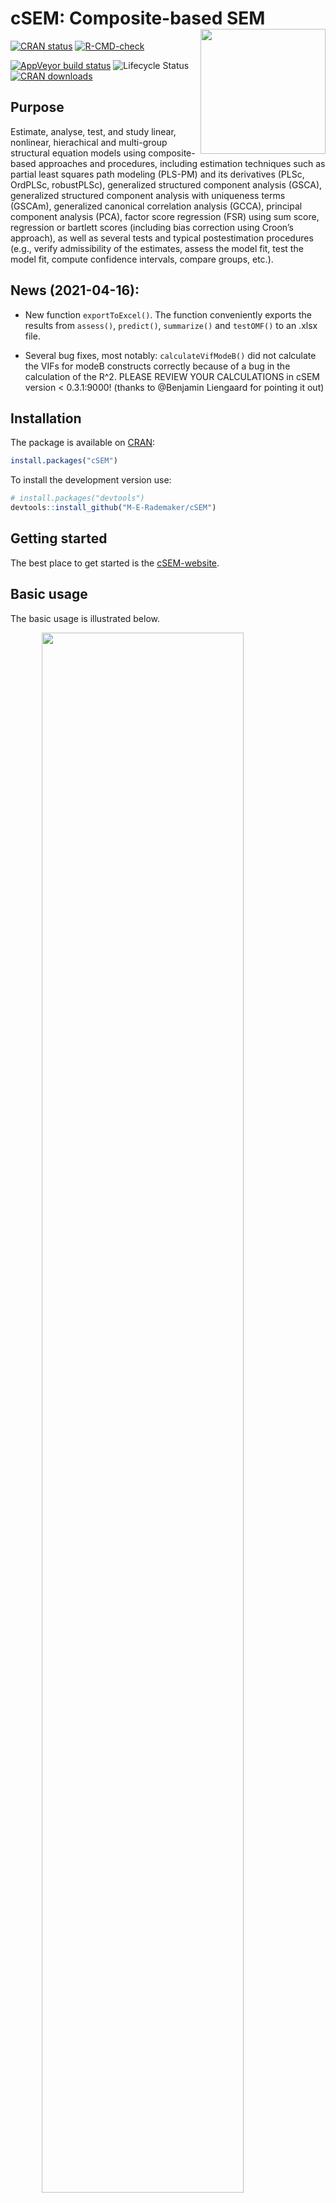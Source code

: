 
<!-- README.md is generated from README.Rmd. Please edit that file -->

# cSEM: Composite-based SEM <img src='man/figures/cSEMsticker.svg' align="right" height="200" /></a>

[![CRAN
status](https://www.r-pkg.org/badges/version/cSEM)](https://cran.r-project.org/package=cSEM)
[![R-CMD-check](https://github.com/M-E-Rademaker/cSEM/workflows/R-CMD-check/badge.svg)](https://github.com/M-E-Rademaker/cSEM/actions)
<!-- [![Build Status](https://travis-ci.com/M-E-Rademaker/cSEM.svg?branch=master)](https://travis-ci.com/M-E-Rademaker/cSEM) -->
[![AppVeyor build
status](https://ci.appveyor.com/api/projects/status/github/M-E-Rademaker/cSEM?branch=master&svg=true)](https://ci.appveyor.com/project/M-E-Rademaker/csem)
![Lifecycle
Status](https://img.shields.io/badge/lifecycle-maturing-blue.svg)
[![CRAN
downloads](https://cranlogs.r-pkg.org/badges/cSEM)](https://cran.r-project.org/package=cSEM)
<!-- WARNING: THIS IS WORK IN PROGRESS. BREAKING CHANGES TO THE API ARE VERY LIKELY.  -->
<!--          Use the package with caution and please report bugs to [the package developers](mailto:manuel.rademaker@uni-wuerzburg.de;f.schuberth@utwente.nl).  -->
<!--          The first stable relase will be version 0.0.1, most likely towards the end -->
<!--          of 2019. -->

## Purpose

Estimate, analyse, test, and study linear, nonlinear, hierachical and
multi-group structural equation models using composite-based approaches
and procedures, including estimation techniques such as partial least
squares path modeling (PLS-PM) and its derivatives (PLSc, OrdPLSc,
robustPLSc), generalized structured component analysis (GSCA),
generalized structured component analysis with uniqueness terms (GSCAm),
generalized canonical correlation analysis (GCCA), principal component
analysis (PCA), factor score regression (FSR) using sum score,
regression or bartlett scores (including bias correction using Croon’s
approach), as well as several tests and typical postestimation
procedures (e.g., verify admissibility of the estimates, assess the
model fit, test the model fit, compute confidence intervals, compare
groups, etc.).

## News (2021-04-16):

-   New function `exportToExcel()`. The function conveniently exports
    the results from `assess()`, `predict()`, `summarize()` and
    `testOMF()` to an .xlsx file.

-   Several bug fixes, most notably: `calculateVifModeB()` did not
    calculate the VIFs for modeB constructs correctly because of a bug
    in the calculation of the R^2. PLEASE REVIEW YOUR CALCULATIONS in
    cSEM version &lt; 0.3.1:9000! (thanks to @Benjamin Liengaard for
    pointing it out)

## Installation

The package is available on [CRAN](https://cran.r-project.org/):

``` r
install.packages("cSEM")
```

To install the development version use:

``` r
# install.packages("devtools")
devtools::install_github("M-E-Rademaker/cSEM")
```

## Getting started

The best place to get started is the
[cSEM-website](https://m-e-rademaker.github.io/cSEM/).

## Basic usage

The basic usage is illustrated below.

<img src="man/figures/api.png" width="80%" style="display: block; margin: auto;" />

Usully, using `cSEM` is the same 3 step procedure:

> 1.  Pick a dataset and specify a model using [lavaan
>     syntax](https://lavaan.ugent.be/tutorial/syntax1.html)
> 2.  Use `csem()`
> 3.  Apply one of the postestimation functions listed below on the
>     resulting object.

## Postestimation functions

There are five major postestimation verbs, three test family functions
and three do-family of function:

-   `assess()` : assess the model using common quality criteria
-   `infer()` : calculate common inferencial quantities (e.g., standard
    errors, confidence intervals)
-   `predict()` : predict endogenous indicator values
-   `summarize()` : summarize the results
-   `verify()` : verify admissibility of the estimates

Tests are performed by using the test family of functions. Currently,
the following tests are implemented:

-   `testOMF()` : performs a test for overall model fit
-   `testMICOM()` : performs a test for composite measurement invariance
-   `testMGD()` : performs several tests to assess multi-group
    differences
-   `testHausman()` : performs the regression-based Hausman test to test
    for endogeneity

Other miscellaneous postestimation functions belong do the do-family of
functions. Currently, three do functions are implemented:

-   `doIPMA()`: performs an importance-performance matrix analysis
-   `doNonlinearEffectsAnalysis()`: performs a nonlinear effects
    analysis such as floodlight and surface analysis
-   `doRedundancyAnalysis()`: performs a redundancy analysis

All functions require a `cSEMResults` object.

## Example

Models are defined using [lavaan
syntax](https://lavaan.ugent.be/tutorial/syntax1.html) with some slight
modifications (see the [Specifying a
model](https://m-e-rademaker.github.io/cSEM/articles/cSEM.html#using-csem)
section on the [cSEM-website](https://m-e-rademaker.github.io/cSEM/)).
For illustration we use the build-in and well-known `satisfaction`
dataset.

``` r
require(cSEM)
    
## Note: The operator "<~" tells cSEM that the construct to its left is modelled
##       as a composite.
##       The operator "=~" tells cSEM that the construct to its left is modelled
##       as a common factor.
##       The operator "~" tells cSEM which are the dependent (left-hand side) and
##       independent variables (right-hand side).
    
model <- "
# Structural model
EXPE ~ IMAG
QUAL ~ EXPE
VAL  ~ EXPE + QUAL
SAT  ~ IMAG + EXPE + QUAL + VAL 
LOY  ~ IMAG + SAT

# Composite model
IMAG <~ imag1 + imag2 + imag3
EXPE <~ expe1 + expe2 + expe3 
QUAL <~ qual1 + qual2 + qual3 + qual4 + qual5
VAL  <~ val1  + val2  + val3

# Reflective measurement model
SAT  =~ sat1  + sat2  + sat3  + sat4
LOY  =~ loy1  + loy2  + loy3  + loy4
"
```

The estimation is conducted using the `csem()` function.

``` r
# Estimate using defaults
res <- csem(.data = satisfaction, .model = model)
res
```

    ## ________________________________________________________________________________
    ## ----------------------------------- Overview -----------------------------------
    ## 
    ## Estimation was successful.
    ## 
    ## The result is a list of class cSEMResults with list elements:
    ## 
    ##  - Estimates
    ##  - Information
    ## 
    ## To get an overview or help type:
    ## 
    ##  - ?cSEMResults
    ##  - str(<object-name>)
    ##  - listviewer::jsondedit(<object-name>, mode = 'view')
    ## 
    ## If you wish to access the list elements directly type e.g. 
    ## 
    ##  - <object-name>$Estimates
    ## 
    ## Available postestimation commands:
    ## 
    ##  - assess(<object-name>)
    ##  - infer(<object-name)
    ##  - predict(<object-name>)
    ##  - summarize(<object-name>)
    ##  - verify(<object-name>)
    ## ________________________________________________________________________________

This is equal to:

``` r
csem(
   .data                        = satisfaction,
   .model                       = model,
   .approach_cor_robust         = "none",
   .approach_nl                 = "sequential",
   .approach_paths              = "OLS",
   .approach_weights            = "PLS-PM",
   .conv_criterion              = "diff_absolute",
   .disattenuate                = TRUE,
   .dominant_indicators         = NULL,
   .estimate_structural         = TRUE,
   .id                          = NULL,
   .iter_max                    = 100,
   .normality                   = FALSE,
   .PLS_approach_cf             = "dist_squared_euclid",
   .PLS_ignore_structural_model = FALSE,
   .PLS_modes                   = NULL,
   .PLS_weight_scheme_inner     = "path",
   .reliabilities               = NULL,
   .starting_values             = NULL,
   .tolerance                   = 1e-05,
   .resample_method             = "none", 
   .resample_method2            = "none",
   .R                           = 499,
   .R2                          = 199,
   .handle_inadmissibles        = "drop",
   .user_funs                   = NULL,
   .eval_plan                   = "sequential",
   .seed                        = NULL,
   .sign_change_option          = "none"
    )
```

The result is always a named list of class `cSEMResults`.

To access list elements use `$`:

``` r
res$Estimates$Loading_estimates 
res$Information$Model
```

A useful tool to examine a list is the [listviewer
package](https://github.com/timelyportfolio/listviewer). If you are new
to `cSEM` this might be a good way to familiarize yourself with the
structure of a `cSEMResults` object.

``` r
listviewer::jsonedit(res, mode = "view") # requires the listviewer package.
```

Apply postestimation functions:

``` r
## Get a summary
summarize(res) 
```

    ## ________________________________________________________________________________
    ## ----------------------------------- Overview -----------------------------------
    ## 
    ##  General information:
    ##  ------------------------
    ##  Estimation status                = Ok
    ##  Number of observations           = 250
    ##  Weight estimator                 = PLS-PM
    ##  Inner weighting scheme           = "path"
    ##  Type of indicator correlation    = Pearson
    ##  Path model estimator             = OLS
    ##  Second-order approach            = NA
    ##  Type of path model               = Linear
    ##  Disattenuated                    = Yes (PLSc)
    ## 
    ##  Construct details:
    ##  ------------------
    ##  Name  Modeled as     Order         Mode      
    ## 
    ##  IMAG  Composite      First order   "modeB"   
    ##  EXPE  Composite      First order   "modeB"   
    ##  QUAL  Composite      First order   "modeB"   
    ##  VAL   Composite      First order   "modeB"   
    ##  SAT   Common factor  First order   "modeA"   
    ##  LOY   Common factor  First order   "modeA"   
    ## 
    ## ----------------------------------- Estimates ----------------------------------
    ## 
    ## Estimated path coefficients:
    ## ============================
    ##   Path           Estimate  Std. error   t-stat.   p-value
    ##   EXPE ~ IMAG      0.4714          NA        NA        NA
    ##   QUAL ~ EXPE      0.8344          NA        NA        NA
    ##   VAL ~ EXPE       0.0457          NA        NA        NA
    ##   VAL ~ QUAL       0.7013          NA        NA        NA
    ##   SAT ~ IMAG       0.2450          NA        NA        NA
    ##   SAT ~ EXPE      -0.0172          NA        NA        NA
    ##   SAT ~ QUAL       0.2215          NA        NA        NA
    ##   SAT ~ VAL        0.5270          NA        NA        NA
    ##   LOY ~ IMAG       0.1819          NA        NA        NA
    ##   LOY ~ SAT        0.6283          NA        NA        NA
    ## 
    ## Estimated loadings:
    ## ===================
    ##   Loading          Estimate  Std. error   t-stat.   p-value
    ##   IMAG =~ imag1      0.6306          NA        NA        NA
    ##   IMAG =~ imag2      0.9246          NA        NA        NA
    ##   IMAG =~ imag3      0.9577          NA        NA        NA
    ##   EXPE =~ expe1      0.7525          NA        NA        NA
    ##   EXPE =~ expe2      0.9348          NA        NA        NA
    ##   EXPE =~ expe3      0.7295          NA        NA        NA
    ##   QUAL =~ qual1      0.7861          NA        NA        NA
    ##   QUAL =~ qual2      0.9244          NA        NA        NA
    ##   QUAL =~ qual3      0.7560          NA        NA        NA
    ##   QUAL =~ qual4      0.7632          NA        NA        NA
    ##   QUAL =~ qual5      0.7834          NA        NA        NA
    ##   VAL =~ val1        0.9518          NA        NA        NA
    ##   VAL =~ val2        0.8056          NA        NA        NA
    ##   VAL =~ val3        0.6763          NA        NA        NA
    ##   SAT =~ sat1        0.9243          NA        NA        NA
    ##   SAT =~ sat2        0.8813          NA        NA        NA
    ##   SAT =~ sat3        0.7127          NA        NA        NA
    ##   SAT =~ sat4        0.7756          NA        NA        NA
    ##   LOY =~ loy1        0.9097          NA        NA        NA
    ##   LOY =~ loy2        0.5775          NA        NA        NA
    ##   LOY =~ loy3        0.9043          NA        NA        NA
    ##   LOY =~ loy4        0.4917          NA        NA        NA
    ## 
    ## Estimated weights:
    ## ==================
    ##   Weight           Estimate  Std. error   t-stat.   p-value
    ##   IMAG <~ imag1      0.0156          NA        NA        NA
    ##   IMAG <~ imag2      0.4473          NA        NA        NA
    ##   IMAG <~ imag3      0.6020          NA        NA        NA
    ##   EXPE <~ expe1      0.2946          NA        NA        NA
    ##   EXPE <~ expe2      0.6473          NA        NA        NA
    ##   EXPE <~ expe3      0.2374          NA        NA        NA
    ##   QUAL <~ qual1      0.2370          NA        NA        NA
    ##   QUAL <~ qual2      0.4712          NA        NA        NA
    ##   QUAL <~ qual3      0.1831          NA        NA        NA
    ##   QUAL <~ qual4      0.1037          NA        NA        NA
    ##   QUAL <~ qual5      0.2049          NA        NA        NA
    ##   VAL <~ val1        0.7163          NA        NA        NA
    ##   VAL <~ val2        0.2202          NA        NA        NA
    ##   VAL <~ val3        0.2082          NA        NA        NA
    ##   SAT <~ sat1        0.3209          NA        NA        NA
    ##   SAT <~ sat2        0.3059          NA        NA        NA
    ##   SAT <~ sat3        0.2474          NA        NA        NA
    ##   SAT <~ sat4        0.2692          NA        NA        NA
    ##   LOY <~ loy1        0.3834          NA        NA        NA
    ##   LOY <~ loy2        0.2434          NA        NA        NA
    ##   LOY <~ loy3        0.3812          NA        NA        NA
    ##   LOY <~ loy4        0.2073          NA        NA        NA
    ## 
    ## Estimated indicator correlations:
    ## =================================
    ##   Correlation       Estimate  Std. error   t-stat.   p-value
    ##   imag1 ~~ imag2      0.6437          NA        NA        NA
    ##   imag1 ~~ imag3      0.5433          NA        NA        NA
    ##   imag2 ~~ imag3      0.7761          NA        NA        NA
    ##   expe1 ~~ expe2      0.5353          NA        NA        NA
    ##   expe1 ~~ expe3      0.4694          NA        NA        NA
    ##   expe2 ~~ expe3      0.5467          NA        NA        NA
    ##   qual1 ~~ qual2      0.6053          NA        NA        NA
    ##   qual1 ~~ qual3      0.5406          NA        NA        NA
    ##   qual1 ~~ qual4      0.5662          NA        NA        NA
    ##   qual1 ~~ qual5      0.5180          NA        NA        NA
    ##   qual2 ~~ qual3      0.6187          NA        NA        NA
    ##   qual2 ~~ qual4      0.6517          NA        NA        NA
    ##   qual2 ~~ qual5      0.6291          NA        NA        NA
    ##   qual3 ~~ qual4      0.4752          NA        NA        NA
    ##   qual3 ~~ qual5      0.5074          NA        NA        NA
    ##   qual4 ~~ qual5      0.6402          NA        NA        NA
    ##   val1 ~~ val2        0.6344          NA        NA        NA
    ##   val1 ~~ val3        0.4602          NA        NA        NA
    ##   val2 ~~ val3        0.6288          NA        NA        NA
    ## 
    ## ------------------------------------ Effects -----------------------------------
    ## 
    ## Estimated total effects:
    ## ========================
    ##   Total effect    Estimate  Std. error   t-stat.   p-value
    ##   EXPE ~ IMAG       0.4714          NA        NA        NA
    ##   QUAL ~ IMAG       0.3933          NA        NA        NA
    ##   QUAL ~ EXPE       0.8344          NA        NA        NA
    ##   VAL ~ IMAG        0.2974          NA        NA        NA
    ##   VAL ~ EXPE        0.6309          NA        NA        NA
    ##   VAL ~ QUAL        0.7013          NA        NA        NA
    ##   SAT ~ IMAG        0.4807          NA        NA        NA
    ##   SAT ~ EXPE        0.5001          NA        NA        NA
    ##   SAT ~ QUAL        0.5911          NA        NA        NA
    ##   SAT ~ VAL         0.5270          NA        NA        NA
    ##   LOY ~ IMAG        0.4840          NA        NA        NA
    ##   LOY ~ EXPE        0.3142          NA        NA        NA
    ##   LOY ~ QUAL        0.3714          NA        NA        NA
    ##   LOY ~ VAL         0.3311          NA        NA        NA
    ##   LOY ~ SAT         0.6283          NA        NA        NA
    ## 
    ## Estimated indirect effects:
    ## ===========================
    ##   Indirect effect    Estimate  Std. error   t-stat.   p-value
    ##   QUAL ~ IMAG          0.3933          NA        NA        NA
    ##   VAL ~ IMAG           0.2974          NA        NA        NA
    ##   VAL ~ EXPE           0.5852          NA        NA        NA
    ##   SAT ~ IMAG           0.2357          NA        NA        NA
    ##   SAT ~ EXPE           0.5173          NA        NA        NA
    ##   SAT ~ QUAL           0.3696          NA        NA        NA
    ##   LOY ~ IMAG           0.3020          NA        NA        NA
    ##   LOY ~ EXPE           0.3142          NA        NA        NA
    ##   LOY ~ QUAL           0.3714          NA        NA        NA
    ##   LOY ~ VAL            0.3311          NA        NA        NA
    ## ________________________________________________________________________________

``` r
## Verify admissibility of the results
verify(res) 
```

    ## ________________________________________________________________________________
    ## 
    ## Verify admissibility:
    ## 
    ##   admissible
    ## 
    ## Details:
    ## 
    ##   Code   Status    Description
    ##   1      ok        Convergence achieved                                   
    ##   2      ok        All absolute standardized loading estimates <= 1       
    ##   3      ok        Construct VCV is positive semi-definite                
    ##   4      ok        All reliability estimates <= 1                         
    ##   5      ok        Model-implied indicator VCV is positive semi-definite  
    ## ________________________________________________________________________________

``` r
## Test overall model fit
testOMF(res)
```

    ## ________________________________________________________________________________
    ## --------- Test for overall model fit based on Beran & Srivastava (1985) --------
    ## 
    ## Null hypothesis:
    ## 
    ##        +------------------------------------------------------------------+
    ##        |                                                                  |
    ##        |   H0: The model-implied indicator covariance matrix equals the   |
    ##        |   population indicator covariance matrix.                        |
    ##        |                                                                  |
    ##        +------------------------------------------------------------------+
    ## 
    ## Test statistic and critical value: 
    ## 
    ##                                      Critical value
    ##  Distance measure    Test statistic    95%   
    ##  dG                      0.6493      0.3250  
    ##  SRMR                    0.0940      0.0520  
    ##  dL                      2.2340      0.6852  
    ##  dML                     2.9219      1.6110  
    ##  
    ## 
    ## Decision: 
    ## 
    ##                          Significance level
    ##  Distance measure          95%   
    ##  dG                      reject  
    ##  SRMR                    reject  
    ##  dL                      reject  
    ##  dML                     reject  
    ##  
    ## Additional information:
    ## 
    ##  Out of 499 bootstrap replications 476 are admissible.
    ##  See ?verify() for what constitutes an inadmissible result.
    ## 
    ##  The seed used was: -1196039766
    ## ________________________________________________________________________________

``` r
## Assess the model
assess(res)
```

    ## ________________________________________________________________________________
    ## 
    ##  Construct        AVE           R2          R2_adj    
    ##  SAT            0.6851        0.7624        0.7585    
    ##  LOY            0.5552        0.5868        0.5834    
    ##  EXPE             NA          0.2222        0.2190    
    ##  QUAL             NA          0.6963        0.6951    
    ##  VAL              NA          0.5474        0.5438    
    ## 
    ## -------------- Common (internal consistency) reliability estimates -------------
    ## 
    ##  Construct Cronbachs_alpha   Joereskogs_rho   Dijkstra-Henselers_rho_A 
    ##  SAT        0.8940           0.8960                0.9051          
    ##  LOY        0.8194           0.8237                0.8761          
    ## 
    ## ----------- Alternative (internal consistency) reliability estimates -----------
    ## 
    ##  Construct       RhoC         RhoC_mm    RhoC_weighted
    ##  SAT            0.8960        0.8938        0.9051    
    ##  LOY            0.8237        0.8011        0.8761    
    ## 
    ##  Construct  RhoC_weighted_mm     RhoT      RhoT_weighted
    ##  SAT            0.9051        0.8940        0.8869    
    ##  LOY            0.8761        0.8194        0.7850    
    ## 
    ## --------------------------- Distance and fit measures --------------------------
    ## 
    ##  Geodesic distance           = 0.6493432
    ##  Squared Euclidian distance  = 2.23402
    ##  ML distance                 = 2.921932
    ## 
    ##  Chi_square     = 727.5611
    ##  Chi_square_df  = 3.954137
    ##  CFI            = 0.8598825
    ##  CN             = 75.14588
    ##  GFI            = 0.7280612
    ##  IFI            = 0.8615598
    ##  NFI            = 0.8229918
    ##  NNFI           = 0.8240917
    ##  RMSEA          = 0.108922
    ##  RMS_theta      = 0.05069299
    ##  SRMR           = 0.09396871
    ## 
    ##  Degrees of freedom    = 184
    ## 
    ## --------------------------- Model selection criteria ---------------------------
    ## 
    ##  Construct        AIC          AICc          AICu     
    ##  EXPE          -59.8152      192.2824      -57.8072   
    ##  QUAL          -294.9343     -42.8367      -292.9263  
    ##  VAL           -193.2127      58.9506      -190.1945  
    ##  SAT           -350.2874     -97.9418      -345.2368  
    ##  LOY           -215.9322      36.2311      -212.9141  
    ## 
    ##  Construct        BIC           FPE           GM      
    ##  EXPE          -52.7723       0.7872       259.8087   
    ##  QUAL          -287.8914      0.3074       271.8568   
    ##  VAL           -182.6483      0.4617       312.7010   
    ##  SAT           -332.6801      0.2463       278.2973   
    ##  LOY           -205.3678      0.4216       291.0665   
    ## 
    ##  Construct        HQ            HQc       Mallows_Cp  
    ##  EXPE          -56.9806      -56.8695       2.7658    
    ##  QUAL          -292.0997     -291.9886      14.8139   
    ##  VAL           -188.9608     -188.7516      52.1366   
    ##  SAT           -343.2010     -342.7088      10.6900   
    ##  LOY           -211.6804     -211.4711      30.5022   
    ## 
    ## ----------------------- Variance inflation factors (VIFs) ----------------------
    ## 
    ##   Dependent construct: 'VAL'
    ## 
    ##  Independent construct    VIF value 
    ##  EXPE                      3.2928   
    ##  QUAL                      3.2928   
    ## 
    ##   Dependent construct: 'SAT'
    ## 
    ##  Independent construct    VIF value 
    ##  EXPE                      3.2985   
    ##  QUAL                      4.4151   
    ##  IMAG                      1.7280   
    ##  VAL                       2.6726   
    ## 
    ##   Dependent construct: 'LOY'
    ## 
    ##  Independent construct    VIF value 
    ##  IMAG                      1.9345   
    ##  SAT                       1.9345   
    ## 
    ## ------------ Variance inflation factors (VIFs) for modeB constructs ------------
    ## 
    ##   Construct: 'IMAG'
    ## 
    ##  Weight    VIF value 
    ##  imag1      1.7215   
    ##  imag2      3.0515   
    ##  imag3      2.5356   
    ## 
    ##   Construct: 'EXPE'
    ## 
    ##  Weight    VIF value 
    ##  expe1      1.4949   
    ##  expe2      1.6623   
    ##  expe3      1.5212   
    ## 
    ##   Construct: 'QUAL'
    ## 
    ##  Weight    VIF value 
    ##  qual1      1.8401   
    ##  qual2      2.5005   
    ##  qual3      1.7796   
    ##  qual4      2.1557   
    ##  qual5      2.0206   
    ## 
    ##   Construct: 'VAL'
    ## 
    ##  Weight    VIF value 
    ##  val1       1.6912   
    ##  val2       2.2049   
    ##  val3       1.6714   
    ## 
    ## -------------------------- Effect sizes (Cohen's f^2) --------------------------
    ## 
    ##   Dependent construct: 'EXPE'
    ## 
    ##  Independent construct       f^2    
    ##  IMAG                      0.2856   
    ## 
    ##   Dependent construct: 'QUAL'
    ## 
    ##  Independent construct       f^2    
    ##  EXPE                      2.2928   
    ## 
    ##   Dependent construct: 'VAL'
    ## 
    ##  Independent construct       f^2    
    ##  EXPE                      0.0014   
    ##  QUAL                      0.3301   
    ## 
    ##   Dependent construct: 'SAT'
    ## 
    ##  Independent construct       f^2    
    ##  IMAG                      0.1462   
    ##  EXPE                      0.0004   
    ##  QUAL                      0.0468   
    ##  VAL                       0.4373   
    ## 
    ##   Dependent construct: 'LOY'
    ## 
    ##  Independent construct       f^2    
    ##  IMAG                      0.0414   
    ##  SAT                       0.4938   
    ## 
    ## ------------------------------ Validity assessment -----------------------------
    ## 
    ##  Heterotrait-monotrait ratio of correlations matrix (HTMT matrix)
    ## 
    ##           SAT LOY
    ## SAT 1.0000000   0
    ## LOY 0.7432489   1
    ## 
    ## 
    ##  Fornell-Larcker matrix
    ## 
    ##           SAT       LOY
    ## SAT 0.6851491 0.5696460
    ## LOY 0.5696460 0.5551718
    ## 
    ## 
    ## ------------------------------------ Effects -----------------------------------
    ## 
    ## Estimated total effects:
    ## ========================
    ##   Total effect    Estimate  Std. error   t-stat.   p-value
    ##   EXPE ~ IMAG       0.4714          NA        NA        NA
    ##   QUAL ~ IMAG       0.3933          NA        NA        NA
    ##   QUAL ~ EXPE       0.8344          NA        NA        NA
    ##   VAL ~ IMAG        0.2974          NA        NA        NA
    ##   VAL ~ EXPE        0.6309          NA        NA        NA
    ##   VAL ~ QUAL        0.7013          NA        NA        NA
    ##   SAT ~ IMAG        0.4807          NA        NA        NA
    ##   SAT ~ EXPE        0.5001          NA        NA        NA
    ##   SAT ~ QUAL        0.5911          NA        NA        NA
    ##   SAT ~ VAL         0.5270          NA        NA        NA
    ##   LOY ~ IMAG        0.4840          NA        NA        NA
    ##   LOY ~ EXPE        0.3142          NA        NA        NA
    ##   LOY ~ QUAL        0.3714          NA        NA        NA
    ##   LOY ~ VAL         0.3311          NA        NA        NA
    ##   LOY ~ SAT         0.6283          NA        NA        NA
    ## 
    ## Estimated indirect effects:
    ## ===========================
    ##   Indirect effect    Estimate  Std. error   t-stat.   p-value
    ##   QUAL ~ IMAG          0.3933          NA        NA        NA
    ##   VAL ~ IMAG           0.2974          NA        NA        NA
    ##   VAL ~ EXPE           0.5852          NA        NA        NA
    ##   SAT ~ IMAG           0.2357          NA        NA        NA
    ##   SAT ~ EXPE           0.5173          NA        NA        NA
    ##   SAT ~ QUAL           0.3696          NA        NA        NA
    ##   LOY ~ IMAG           0.3020          NA        NA        NA
    ##   LOY ~ EXPE           0.3142          NA        NA        NA
    ##   LOY ~ QUAL           0.3714          NA        NA        NA
    ##   LOY ~ VAL            0.3311          NA        NA        NA
    ## ________________________________________________________________________________

``` r
## Predict indicator scores of endogenous constructs
predict(res)
```

    ## ________________________________________________________________________________
    ## ----------------------------------- Overview -----------------------------------
    ## 
    ##  Number of obs. training          = 225
    ##  Number of obs. test              = 25
    ##  Number of cv folds               = 10
    ##  Number of repetitions            = 10
    ##  Handle inadmissibles             = stop
    ##  Target                           = 'PLS-PM'
    ##  Benchmark                        = 'lm'
    ## 
    ## ------------------------------ Prediction metrics ------------------------------
    ## 
    ## 
    ##   Name      MAE target  MAE benchmark  RMSE target RMSE benchmark   Q2_predict
    ##   expe1         1.4563         1.5698       1.9071         2.0985       0.0538
    ##   expe2         1.4097         1.4771       1.9310         2.0265       0.2017
    ##   expe3         1.6318         1.7260       2.1258         2.2215       0.1238
    ##   qual1         1.4757         1.5489       1.9290         2.0677       0.1155
    ##   qual2         1.5754         1.5320       2.0348         2.0536       0.2193
    ##   qual3         1.7284         1.7240       2.2189         2.2776       0.1213
    ##   qual4         1.2328         1.1960       1.5939         1.6281       0.2346
    ##   qual5         1.5050         1.5029       1.9338         1.9566       0.1975
    ##   val1          1.4449         1.3622       1.8690         1.7661       0.2497
    ##   val2          1.2266         1.2060       1.6475         1.7141       0.1743
    ##   val3          1.4791         1.3808       1.9658         1.9352       0.1496
    ##   sat1          1.2451         1.2318       1.6431         1.6177       0.3406
    ##   sat2          1.2317         1.1954       1.6399         1.6261       0.3089
    ##   sat3          1.3410         1.2726       1.6732         1.7178       0.2088
    ##   sat4          1.3195         1.2623       1.6697         1.6349       0.2753
    ##   loy1          1.6899         1.6574       2.2304         2.2238       0.2699
    ##   loy2          1.4858         1.4702       1.9145         1.9783       0.1304
    ##   loy3          1.7040         1.6675       2.2810         2.2680       0.2693
    ##   loy4          1.6883         1.6693       2.1772         2.3036       0.0862
    ## ________________________________________________________________________________

#### Resampling and Inference

By default no inferential quantities are calculated since most
composite-based estimators have no closed-form expressions for standard
errors. Resampling is used instead. `cSEM` mostly relies on the
`bootstrap` procedure (although `jackknife` is implemented as well) to
estimate standard errors, test statistics, and critical quantiles.

`cSEM` offers two ways to compute resamples:

1.  Setting `.resample_method` in `csem()` to `"jackkinfe"` or
    `"bootstrap"` and subsequently using postestimation functions
    `summarize()` or `infer()`.
2.  The same result is achieved by passing a `cSEMResults` object to
    `resamplecSEMResults()` and subsequently using postestimation
    functions `summarize()` or `infer()`.

``` r
# Setting `.resample_method`
b1 <- csem(.data = satisfaction, .model = model, .resample_method = "bootstrap")
# Using resamplecSEMResults()
b2 <- resamplecSEMResults(res)
```

Now `summarize()` shows inferencial quantities as well:

``` r
summarize(b1)
```

    ## ________________________________________________________________________________
    ## ----------------------------------- Overview -----------------------------------
    ## 
    ##  General information:
    ##  ------------------------
    ##  Estimation status                = Ok
    ##  Number of observations           = 250
    ##  Weight estimator                 = PLS-PM
    ##  Inner weighting scheme           = "path"
    ##  Type of indicator correlation    = Pearson
    ##  Path model estimator             = OLS
    ##  Second-order approach            = NA
    ##  Type of path model               = Linear
    ##  Disattenuated                    = Yes (PLSc)
    ## 
    ##  Resample information:
    ##  ---------------------
    ##  Resample method                  = "bootstrap"
    ##  Number of resamples              = 499
    ##  Number of admissible results     = 490
    ##  Approach to handle inadmissibles = "drop"
    ##  Sign change option               = "none"
    ##  Random seed                      = -429071268
    ## 
    ##  Construct details:
    ##  ------------------
    ##  Name  Modeled as     Order         Mode      
    ## 
    ##  IMAG  Composite      First order   "modeB"   
    ##  EXPE  Composite      First order   "modeB"   
    ##  QUAL  Composite      First order   "modeB"   
    ##  VAL   Composite      First order   "modeB"   
    ##  SAT   Common factor  First order   "modeA"   
    ##  LOY   Common factor  First order   "modeA"   
    ## 
    ## ----------------------------------- Estimates ----------------------------------
    ## 
    ## Estimated path coefficients:
    ## ============================
    ##                                                              CI_percentile   
    ##   Path           Estimate  Std. error   t-stat.   p-value         95%        
    ##   EXPE ~ IMAG      0.4714      0.0678    6.9506    0.0000 [ 0.3345; 0.6033 ] 
    ##   QUAL ~ EXPE      0.8344      0.0233   35.7851    0.0000 [ 0.7845; 0.8764 ] 
    ##   VAL ~ EXPE       0.0457      0.0903    0.5063    0.6127 [-0.1310; 0.2231 ] 
    ##   VAL ~ QUAL       0.7013      0.0872    8.0439    0.0000 [ 0.5318; 0.8690 ] 
    ##   SAT ~ IMAG       0.2450      0.0563    4.3527    0.0000 [ 0.1461; 0.3618 ] 
    ##   SAT ~ EXPE      -0.0172      0.0728   -0.2367    0.8129 [-0.1548; 0.1146 ] 
    ##   SAT ~ QUAL       0.2215      0.1040    2.1307    0.0331 [ 0.0511; 0.4375 ] 
    ##   SAT ~ VAL        0.5270      0.0915    5.7561    0.0000 [ 0.3393; 0.6936 ] 
    ##   LOY ~ IMAG       0.1819      0.0800    2.2748    0.0229 [ 0.0217; 0.3341 ] 
    ##   LOY ~ SAT        0.6283      0.0807    7.7822    0.0000 [ 0.4803; 0.7882 ] 
    ## 
    ## Estimated loadings:
    ## ===================
    ##                                                                CI_percentile   
    ##   Loading          Estimate  Std. error   t-stat.   p-value         95%        
    ##   IMAG =~ imag1      0.6306      0.1001    6.2995    0.0000 [ 0.4114; 0.7973 ] 
    ##   IMAG =~ imag2      0.9246      0.0399   23.1620    0.0000 [ 0.8273; 0.9782 ] 
    ##   IMAG =~ imag3      0.9577      0.0292   32.7890    0.0000 [ 0.8754; 0.9919 ] 
    ##   EXPE =~ expe1      0.7525      0.0827    9.0997    0.0000 [ 0.5700; 0.8720 ] 
    ##   EXPE =~ expe2      0.9348      0.0299   31.2152    0.0000 [ 0.8563; 0.9724 ] 
    ##   EXPE =~ expe3      0.7295      0.0781    9.3409    0.0000 [ 0.5531; 0.8471 ] 
    ##   QUAL =~ qual1      0.7861      0.0738   10.6524    0.0000 [ 0.6189; 0.8879 ] 
    ##   QUAL =~ qual2      0.9244      0.0221   41.8371    0.0000 [ 0.8696; 0.9551 ] 
    ##   QUAL =~ qual3      0.7560      0.0648   11.6719    0.0000 [ 0.6156; 0.8620 ] 
    ##   QUAL =~ qual4      0.7632      0.0530   14.4015    0.0000 [ 0.6560; 0.8533 ] 
    ##   QUAL =~ qual5      0.7834      0.0475   16.5036    0.0000 [ 0.6773; 0.8695 ] 
    ##   VAL =~ val1        0.9518      0.0241   39.5078    0.0000 [ 0.8907; 0.9870 ] 
    ##   VAL =~ val2        0.8056      0.0665   12.1111    0.0000 [ 0.6502; 0.9058 ] 
    ##   VAL =~ val3        0.6763      0.0749    9.0338    0.0000 [ 0.5236; 0.8035 ] 
    ##   SAT =~ sat1        0.9243      0.0238   38.8846    0.0000 [ 0.8684; 0.9661 ] 
    ##   SAT =~ sat2        0.8813      0.0292   30.1631    0.0000 [ 0.8151; 0.9304 ] 
    ##   SAT =~ sat3        0.7127      0.0524   13.5931    0.0000 [ 0.6077; 0.8108 ] 
    ##   SAT =~ sat4        0.7756      0.0497   15.6019    0.0000 [ 0.6705; 0.8646 ] 
    ##   LOY =~ loy1        0.9097      0.0502   18.1153    0.0000 [ 0.7940; 0.9890 ] 
    ##   LOY =~ loy2        0.5775      0.0869    6.6442    0.0000 [ 0.3938; 0.7307 ] 
    ##   LOY =~ loy3        0.9043      0.0416   21.7641    0.0000 [ 0.8148; 0.9733 ] 
    ##   LOY =~ loy4        0.4917      0.1040    4.7264    0.0000 [ 0.2705; 0.6854 ] 
    ## 
    ## Estimated weights:
    ## ==================
    ##                                                                CI_percentile   
    ##   Weight           Estimate  Std. error   t-stat.   p-value         95%        
    ##   IMAG <~ imag1      0.0156      0.1140    0.1372    0.8909 [-0.2153; 0.2367 ] 
    ##   IMAG <~ imag2      0.4473      0.1514    2.9549    0.0031 [ 0.1383; 0.7293 ] 
    ##   IMAG <~ imag3      0.6020      0.1413    4.2614    0.0000 [ 0.3154; 0.8564 ] 
    ##   EXPE <~ expe1      0.2946      0.1260    2.3383    0.0194 [ 0.0416; 0.5217 ] 
    ##   EXPE <~ expe2      0.6473      0.0883    7.3300    0.0000 [ 0.4589; 0.8059 ] 
    ##   EXPE <~ expe3      0.2374      0.0993    2.3910    0.0168 [ 0.0543; 0.4311 ] 
    ##   QUAL <~ qual1      0.2370      0.0930    2.5492    0.0108 [ 0.0667; 0.4115 ] 
    ##   QUAL <~ qual2      0.4712      0.0765    6.1594    0.0000 [ 0.3053; 0.6072 ] 
    ##   QUAL <~ qual3      0.1831      0.0875    2.0912    0.0365 [ 0.0144; 0.3656 ] 
    ##   QUAL <~ qual4      0.1037      0.0597    1.7361    0.0825 [-0.0120; 0.2297 ] 
    ##   QUAL <~ qual5      0.2049      0.0656    3.1244    0.0018 [ 0.0795; 0.3371 ] 
    ##   VAL <~ val1        0.7163      0.0987    7.2545    0.0000 [ 0.5044; 0.8928 ] 
    ##   VAL <~ val2        0.2202      0.0941    2.3399    0.0193 [ 0.0390; 0.4080 ] 
    ##   VAL <~ val3        0.2082      0.0628    3.3134    0.0009 [ 0.0818; 0.3298 ] 
    ##   SAT <~ sat1        0.3209      0.0149   21.5022    0.0000 [ 0.2936; 0.3511 ] 
    ##   SAT <~ sat2        0.3059      0.0144   21.1972    0.0000 [ 0.2813; 0.3374 ] 
    ##   SAT <~ sat3        0.2474      0.0111   22.1904    0.0000 [ 0.2243; 0.2690 ] 
    ##   SAT <~ sat4        0.2692      0.0113   23.7985    0.0000 [ 0.2477; 0.2905 ] 
    ##   LOY <~ loy1        0.3834      0.0253   15.1745    0.0000 [ 0.3360; 0.4332 ] 
    ##   LOY <~ loy2        0.2434      0.0302    8.0587    0.0000 [ 0.1764; 0.2951 ] 
    ##   LOY <~ loy3        0.3812      0.0295   12.9071    0.0000 [ 0.3268; 0.4399 ] 
    ##   LOY <~ loy4        0.2073      0.0387    5.3495    0.0000 [ 0.1239; 0.2766 ] 
    ## 
    ## Estimated indicator correlations:
    ## =================================
    ##                                                                 CI_percentile   
    ##   Correlation       Estimate  Std. error   t-stat.   p-value         95%        
    ##   imag1 ~~ imag2      0.6437      0.0666    9.6712    0.0000 [ 0.5048; 0.7551 ] 
    ##   imag1 ~~ imag3      0.5433      0.0720    7.5432    0.0000 [ 0.3925; 0.6732 ] 
    ##   imag2 ~~ imag3      0.7761      0.0398   19.4873    0.0000 [ 0.6982; 0.8483 ] 
    ##   expe1 ~~ expe2      0.5353      0.0603    8.8807    0.0000 [ 0.4201; 0.6460 ] 
    ##   expe1 ~~ expe3      0.4694      0.0625    7.5043    0.0000 [ 0.3405; 0.5786 ] 
    ##   expe2 ~~ expe3      0.5467      0.0633    8.6320    0.0000 [ 0.4180; 0.6588 ] 
    ##   qual1 ~~ qual2      0.6053      0.0601   10.0803    0.0000 [ 0.4777; 0.7032 ] 
    ##   qual1 ~~ qual3      0.5406      0.0629    8.5920    0.0000 [ 0.4082; 0.6542 ] 
    ##   qual1 ~~ qual4      0.5662      0.0704    8.0467    0.0000 [ 0.4190; 0.6927 ] 
    ##   qual1 ~~ qual5      0.5180      0.0690    7.5103    0.0000 [ 0.3788; 0.6417 ] 
    ##   qual2 ~~ qual3      0.6187      0.0574   10.7827    0.0000 [ 0.4982; 0.7214 ] 
    ##   qual2 ~~ qual4      0.6517      0.0607   10.7448    0.0000 [ 0.5355; 0.7575 ] 
    ##   qual2 ~~ qual5      0.6291      0.0581   10.8324    0.0000 [ 0.5087; 0.7313 ] 
    ##   qual3 ~~ qual4      0.4752      0.0634    7.4917    0.0000 [ 0.3366; 0.5879 ] 
    ##   qual3 ~~ qual5      0.5074      0.0648    7.8278    0.0000 [ 0.3679; 0.6328 ] 
    ##   qual4 ~~ qual5      0.6402      0.0605   10.5890    0.0000 [ 0.4970; 0.7381 ] 
    ##   val1 ~~ val2        0.6344      0.0556   11.4198    0.0000 [ 0.5182; 0.7325 ] 
    ##   val1 ~~ val3        0.4602      0.0699    6.5859    0.0000 [ 0.3147; 0.5937 ] 
    ##   val2 ~~ val3        0.6288      0.0633    9.9383    0.0000 [ 0.4981; 0.7509 ] 
    ## 
    ## ------------------------------------ Effects -----------------------------------
    ## 
    ## Estimated total effects:
    ## ========================
    ##                                                               CI_percentile   
    ##   Total effect    Estimate  Std. error   t-stat.   p-value         95%        
    ##   EXPE ~ IMAG       0.4714      0.0678    6.9506    0.0000 [ 0.3345; 0.6033 ] 
    ##   QUAL ~ IMAG       0.3933      0.0630    6.2459    0.0000 [ 0.2689; 0.5178 ] 
    ##   QUAL ~ EXPE       0.8344      0.0233   35.7851    0.0000 [ 0.7845; 0.8764 ] 
    ##   VAL ~ IMAG        0.2974      0.0630    4.7185    0.0000 [ 0.1842; 0.4282 ] 
    ##   VAL ~ EXPE        0.6309      0.0525   12.0070    0.0000 [ 0.5208; 0.7276 ] 
    ##   VAL ~ QUAL        0.7013      0.0872    8.0439    0.0000 [ 0.5318; 0.8690 ] 
    ##   SAT ~ IMAG        0.4807      0.0690    6.9620    0.0000 [ 0.3435; 0.6133 ] 
    ##   SAT ~ EXPE        0.5001      0.0579    8.6395    0.0000 [ 0.3795; 0.6094 ] 
    ##   SAT ~ QUAL        0.5911      0.0933    6.3385    0.0000 [ 0.4191; 0.7698 ] 
    ##   SAT ~ VAL         0.5270      0.0915    5.7561    0.0000 [ 0.3393; 0.6936 ] 
    ##   LOY ~ IMAG        0.4840      0.0718    6.7363    0.0000 [ 0.3345; 0.6147 ] 
    ##   LOY ~ EXPE        0.3142      0.0555    5.6663    0.0000 [ 0.2140; 0.4231 ] 
    ##   LOY ~ QUAL        0.3714      0.0826    4.4954    0.0000 [ 0.2363; 0.5558 ] 
    ##   LOY ~ VAL         0.3311      0.0775    4.2693    0.0000 [ 0.1855; 0.5003 ] 
    ##   LOY ~ SAT         0.6283      0.0807    7.7822    0.0000 [ 0.4803; 0.7882 ] 
    ## 
    ## Estimated indirect effects:
    ## ===========================
    ##                                                                  CI_percentile   
    ##   Indirect effect    Estimate  Std. error   t-stat.   p-value         95%        
    ##   QUAL ~ IMAG          0.3933      0.0630    6.2459    0.0000 [ 0.2689; 0.5178 ] 
    ##   VAL ~ IMAG           0.2974      0.0630    4.7185    0.0000 [ 0.1842; 0.4282 ] 
    ##   VAL ~ EXPE           0.5852      0.0741    7.8986    0.0000 [ 0.4401; 0.7363 ] 
    ##   SAT ~ IMAG           0.2357      0.0493    4.7836    0.0000 [ 0.1464; 0.3355 ] 
    ##   SAT ~ EXPE           0.5173      0.0663    7.8068    0.0000 [ 0.3898; 0.6384 ] 
    ##   SAT ~ QUAL           0.3696      0.0667    5.5435    0.0000 [ 0.2360; 0.5016 ] 
    ##   LOY ~ IMAG           0.3020      0.0556    5.4327    0.0000 [ 0.2058; 0.4225 ] 
    ##   LOY ~ EXPE           0.3142      0.0555    5.6663    0.0000 [ 0.2140; 0.4231 ] 
    ##   LOY ~ QUAL           0.3714      0.0826    4.4954    0.0000 [ 0.2363; 0.5558 ] 
    ##   LOY ~ VAL            0.3311      0.0775    4.2693    0.0000 [ 0.1855; 0.5003 ] 
    ## ________________________________________________________________________________

Several resample-based confidence intervals are implemented, see
`?infer()`:

``` r
infer(b1, .quantity = c("CI_standard_z", "CI_percentile")) # no print method yet
```

Both bootstrap and jackknife resampling support platform-independent
multiprocessing as well as setting random seeds via the [future
framework](https://github.com/HenrikBengtsson/future). For
multiprocessing simply set `.eval_plan = "multiprocess"` in which case
the maximum number of available cores is used if not on Windows. On
Windows as many separate R instances are opened in the backround as
there are cores available instead. Note that this naturally has some
overhead so for a small number of resamples multiprocessing will not
always be faster compared to sequential (single core) processing (the
default). Seeds are set via the `.seed` argument.

``` r
b <- csem(
  .data            = satisfaction,
  .model           = model, 
  .resample_method = "bootstrap",
  .R               = 999,
  .seed            = 98234,
  .eval_plan       = "multiprocess")
```

